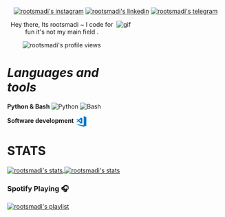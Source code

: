 #                                                                    

<p align="center">
<a href="https://instagram.com/rootsmadi" target="blank"><img align="center" src="https://cdn.jsdelivr.net/npm/simple-icons@3.0.1/icons/instagram.svg" alt="rootsmadi's instagram" height="20" width="20" /></a>
<a href="https://linkedin.com/in/saud-smadi" target="blank"><img align="center" src="https://cdn.jsdelivr.net/npm/simple-icons@3.0.1/icons/linkedin.svg" alt="rootsmadi's linkedin" height="20" width="20" /></a>
<a href="https://t.me/rootsmadi" target="blank"><img align="center" src="https://cdn.jsdelivr.net/npm/simple-icons@3.0.1/icons/telegram.svg" alt="rootsmadi's telegram" height="20" width="20" /></a>
</p>

<img align="right" alt="gif" height="250" width="250"  src="https://mir-s3-cdn-cf.behance.net/project_modules/disp/754d9b26124845.5634ffb46ed45.gif" />


<p align="center"> Hey there, Its rootsmadi ~ I code </> for fun it's not my main field .</p>
<p align="center"> <img src="https://komarev.com/ghpvc/?username=rootsmadi" alt="rootsmadi's profile views" /> </p>


#                                                                    *Languages and tools*

**Python & Bash**
 <img align="" alt="Python" width="25px" src="https://brandslogos.com/wp-content/uploads/images/large/python-logo-black-and-white.png" />
 <img align="" alt="Bash" width="25px" src="https://bashlogo.com/img/symbol/png/full_colored_light.png" />
 
**Software development**
 <img align="center" alt="Visual Studio Code" width="25px" src="https://raw.githubusercontent.com/github/explore/80688e429a7d4ef2fca1e82350fe8e3517d3494d/topics/visual-studio-code/visual-studio-code.png" />


#                                                                    **STATS**

<a href="https://github.com/rootsmadi">
  <img align="center" target=”_blank” src="https://github-readme-stats.vercel.app/api?username=rootsmadi&show_icons=true&include_all_commits=true&theme=dark" alt="rootsmadi's stats" />
</a>

<a href="https://github.com/rootsmadi">
  <img align="center" target=”_blank” src="https://github-readme-stats.vercel.app/api/top-langs/?username=rootsmadi&layout=compact&theme=dark" alt="rootsmadi's stats" />
</a>

### Spotify Playing 🎧

[<img src="https://now-playing-codestackr.vercel.app/api/spotify-playing" alt="rootsmadi's playlist" width="350" />]()
